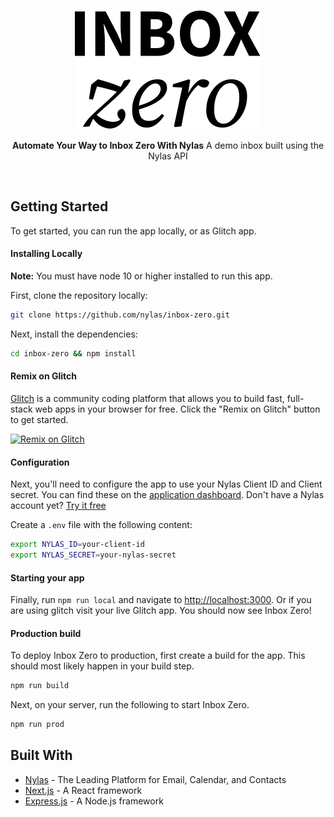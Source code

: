 <div align="center">
  <br />

![Logo](./logo.svg)

**Automate Your Way to Inbox Zero With Nylas**
A demo inbox built using the Nylas API

<br />

</div>

## Getting Started

To get started, you can run the app locally, or as Glitch app.

#### Installing Locally

**Note:** You must have node 10 or higher installed to run this app.

First, clone the repository locally:

```sh
git clone https://github.com/nylas/inbox-zero.git
```

Next, install the dependencies:

```sh
cd inbox-zero && npm install
```

#### Remix on Glitch

[Glitch](https://glitch.com/) is a community coding platform that allows you to build fast, full-stack web apps in your browser for free. Click the "Remix on Glitch" button to get started.

[![Remix on Glitch](https://cdn.glitch.com/2703baf2-b643-4da7-ab91-7ee2a2d00b5b%2Fremix-button.svg)](https://glitch.com/edit/#!/import/github/Nylas/inbox-zero?NYLAS_ID=&var2=NYLAS_SECRET)

#### Configuration

Next, you'll need to configure the app to use your Nylas Client ID and Client secret. You can find these on the [application dashboard](https://dashboard.nylas.com/applications). Don't have a Nylas account yet? [Try it free](https://dashboard.nylas.com/register)

Create a `.env` file with the following content:

```sh
export NYLAS_ID=your-client-id
export NYLAS_SECRET=your-nylas-secret
```

#### Starting your app

Finally, run `npm run local` and navigate to [http://localhost:3000](http://localhost:3000). Or if you are using glitch visit your live Glitch app. You should now see Inbox Zero!

#### Production build

To deploy Inbox Zero to production, first create a build for the app. This should most likely happen in your build step.

```sh
npm run build
```

Next, on your server, run the following to start Inbox Zero.

```sh
npm run prod
```

## Built With

- [Nylas](https://www.nylas.com/) - The Leading Platform for Email, Calendar, and Contacts
- [Next.js](https://nextjs.org/) - A React framework
- [Express.js](https://expressjs.com/) - A Node.js framework
